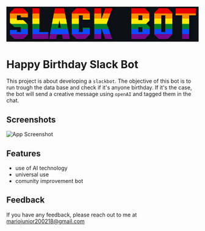 
![Logo](https://github.com/maricard18/happy_birthday_bot/blob/main/extras/logo.png)


# Happy Birthday Slack Bot

This project is about developing a `slackbot`. The objective of this bot is to run trough the data base and check if it's anyone birthday. If it's the case, the bot will send a creative message using `openAI` and tagged them in the chat.


## Screenshots

![App Screenshot]()


## Features

- use of AI technology
- universal use
- comunity improvement bot


## Feedback

If you have any feedback, please reach out to me at mariojunior200218@gmail.com

